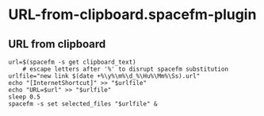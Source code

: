 # URL-from-clipboard.spacefm-plugin
## URL from clipboard
    
    url=$(spacefm -s get clipboard_text)
    	# escape letters after '%' to disrupt spacefm substitution
    urlfile="new link $(date +%\y%\m%\d_%\Hu%\Mm%\Ss).url"
    echo "[InternetShortcut]" >> "$urlfile"
    echo "URL=$url" >> "$urlfile"
    sleep 0.5
    spacefm -s set selected_files "$urlfile" &
